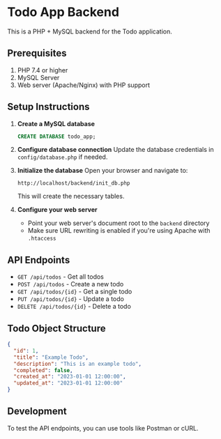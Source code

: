 # Todo App Backend

This is a PHP + MySQL backend for the Todo application.

## Prerequisites

1. PHP 7.4 or higher
2. MySQL Server
3. Web server (Apache/Nginx) with PHP support

## Setup Instructions

1. **Create a MySQL database**
   ```sql
   CREATE DATABASE todo_app;
   ```

2. **Configure database connection**
   Update the database credentials in `config/database.php` if needed.

3. **Initialize the database**
   Open your browser and navigate to:
   ```
   http://localhost/backend/init_db.php
   ```
   This will create the necessary tables.

4. **Configure your web server**
   - Point your web server's document root to the `backend` directory
   - Make sure URL rewriting is enabled if you're using Apache with `.htaccess`

## API Endpoints

- `GET /api/todos` - Get all todos
- `POST /api/todos` - Create a new todo
- `GET /api/todos/{id}` - Get a single todo
- `PUT /api/todos/{id}` - Update a todo
- `DELETE /api/todos/{id}` - Delete a todo

## Todo Object Structure

```json
{
  "id": 1,
  "title": "Example Todo",
  "description": "This is an example todo",
  "completed": false,
  "created_at": "2023-01-01 12:00:00",
  "updated_at": "2023-01-01 12:00:00"
}
```

## Development

To test the API endpoints, you can use tools like Postman or cURL.
